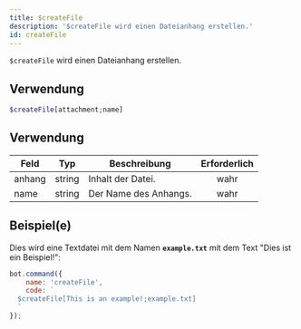 ```yaml
---
title: $createFile
description: '$createFile wird einen Dateianhang erstellen.'
id: createFile
---
```


`$createFile` wird einen Dateianhang erstellen.

## Verwendung

```php
$createFile[attachment;name]
```

## Verwendung

| Feld   | Typ    | Beschreibung          | Erforderlich |
| ------ | ------ | --------------------- |:------------:|
| anhang | string | Inhalt der Datei.     |     wahr     |
| name   | string | Der Name des Anhangs. |     wahr     |

## Beispiel(e)

Dies wird eine Textdatei mit dem Namen **`example.txt`** mit dem Text "Dies ist ein Beispiel!":

```javascript
bot.command({
    name: 'createFile',
    code: `
  $createFile[This is an example!;example.txt]
  `
});
```
